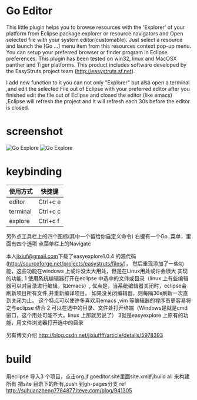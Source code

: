# Go Editor 
This little plugin helps you to browse resources with the 'Explorer' of your platform from
Eclipse package explorer or resource navigators and Open selected file with your
system editor(customable).
Just select a resource and launch the [Go ...] menu item from this resources context pop-up menu.
You can setup your preferred browser or finder program in Eclipse preferences.
This plugin has been tested on win32, linux and MacOSX panther and Tiger platforms.
This product includes software developed by the EasyStruts project team (http://easystruts.sf.net).

I add new function to it
you can not only "Explorer" but alsa open a terminal ,and edit the selected File
out of Eclipse with your preferred editor
after you finished edit the file out of Eclipse and closed the editor (like
emacs) ,Eclipse will refresh the project and it will refresh each 30s before the
editor is closed.

# screenshot
![Go Explore](https://raw.githubusercontent.com/emacs-java/eclipse_goto_editor/master/screenshots/screenshot1.jpg)
![Go Explore](https://raw.githubusercontent.com/emacs-java/eclipse_goto_editor/master/screenshots/screenshot2.gif)
  
  
# keybinding 
使用方式   |           快捷键 
---------- | -------------------
 editor    |         Ctrl+c e 
 terminal  |         Ctrl+c c 
 explore   |         Ctrl+c f 

另外点工具栏上的四个图标(其中一个留给你自定义命令)
右键有一个Go..菜单，里面有四个选项
点菜单栏上的Navigate

本人<jixiuf@gmail.com>下载了easyexplore1.0.4 的源代码(http://sourceforge.net/projects/easystruts/files/)，
然后重现添加了一些功能，这些功能在windows 上或许没太大用处，但是在Linux用处或许会很大
实现的功能,
    1 使用系统编辑器打开在eclipse 中选中的文件或目录（linux 上有些编辑器可以对目录进行编辑，如emacs）,
           优点是，当系统编辑器关闭时，eclipse会刷新项目所有文件,并重新编译项目。
                   如果没关闭编辑器，则每隔30s刷新一次直到关闭为止。
                   这个特点可以使许多喜欢用emacs ,vim 等编辑器的程序员更容易将之与eclipse 结合
    2 可以在选中的目录、文件处打开终端（Windows是就是cmd窗口，这个用处可能不大。linux 上那就另说了）
    3就是easyexplore 上原有的功能，用文件浏览器打开选中的目录

另有博文介绍
http://blog.csdn.net/jixiuffff/article/details/5978393
# build
  用eclipse 导入3 个项目，点击org.jf.goeditor.site里面site.xml的build all 来构建
  所有
  把site 目录下的所有,push 到gh-pages分支
 ref http://suhuanzheng7784877.iteye.com/blog/941305
